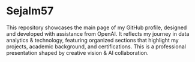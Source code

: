 # Sejalm57
This repository showcases the main page of my GitHub profile, designed and developed with assistance from OpenAI. It reflects my journey in data analytics &amp; technology, featuring organized sections that highlight my projects, academic background, and certifications. This is a professional presentation shaped by creative vision &amp; AI collaboration.
